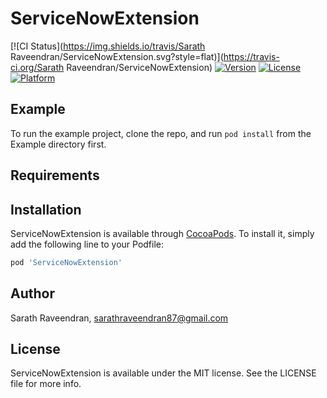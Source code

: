 # ServiceNowExtension

[![CI Status](https://img.shields.io/travis/Sarath Raveendran/ServiceNowExtension.svg?style=flat)](https://travis-ci.org/Sarath Raveendran/ServiceNowExtension)
[![Version](https://img.shields.io/cocoapods/v/ServiceNowExtension.svg?style=flat)](https://cocoapods.org/pods/ServiceNowExtension)
[![License](https://img.shields.io/cocoapods/l/ServiceNowExtension.svg?style=flat)](https://cocoapods.org/pods/ServiceNowExtension)
[![Platform](https://img.shields.io/cocoapods/p/ServiceNowExtension.svg?style=flat)](https://cocoapods.org/pods/ServiceNowExtension)

## Example

To run the example project, clone the repo, and run `pod install` from the Example directory first.

## Requirements

## Installation

ServiceNowExtension is available through [CocoaPods](https://cocoapods.org). To install
it, simply add the following line to your Podfile:

```ruby
pod 'ServiceNowExtension'
```

## Author

Sarath Raveendran, sarathraveendran87@gmail.com

## License

ServiceNowExtension is available under the MIT license. See the LICENSE file for more info.
